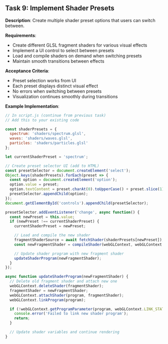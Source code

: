 ## Task 9: Implement Shader Presets

**Description**: Create multiple shader preset options that users can switch between.

**Requirements**:
- Create different GLSL fragment shaders for various visual effects
- Implement a UI control to select between presets
- Load and compile shaders on demand when switching presets
- Maintain smooth transitions between effects

**Acceptance Criteria**:
- Preset selection works from UI
- Each preset displays distinct visual effect
- No errors when switching between presets
- Visualization continues smoothly during transitions

**Example Implementation**:
```javascript
// In script.js (continue from previous task)
// Add this to your existing code

const shaderPresets = {
  spectrum: 'shaders/spectrum.glsl',
  waves: 'shaders/waves.glsl',
  particles: 'shaders/particles.glsl'
};

let currentShaderPreset = 'spectrum';

// Create preset selector UI (add to HTML)
const presetSelector = document.createElement('select');
Object.keys(shaderPresets).forEach(preset => {
  const option = document.createElement('option');
  option.value = preset;
  option.textContent = preset.charAt(0).toUpperCase() + preset.slice(1);
  presetSelector.appendChild(option);
});
document.getElementById('controls').appendChild(presetSelector);

presetSelector.addEventListener('change', async function() {
  const newPreset = this.value;
  if (newPreset !== currentShaderPreset) {
    currentShaderPreset = newPreset;

    // Load and compile the new shader
    fragmentShaderSource = await fetchShader(shaderPresets[newPreset]);
    const newFragmentShader = compileShader(webGLContext, webGLContext.FRAGMENT_SHADER, fragmentShaderSource);

    // Update shader program with new fragment shader
    updateShaderProgram(newFragmentShader);
  }
});

async function updateShaderProgram(newFragmentShader) {
  // Delete old fragment shader and attach new one
  webGLContext.deleteShader(fragmentShader);
  fragmentShader = newFragmentShader;
  webGLContext.attachShader(program, fragmentShader);
  webGLContext.linkProgram(program);

  if (!webGLContext.getProgramParameter(program, webGLContext.LINK_STATUS)) {
    console.error('Failed to link new shader program');
    return;
  }

  // Update shader variables and continue rendering
}
